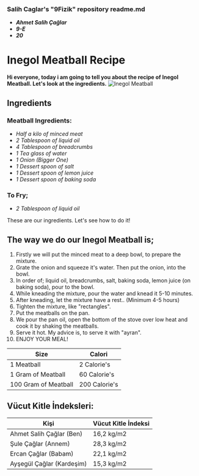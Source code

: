### Salih Caglar's "9Fizik" repository readme.md 
- ***Ahmet Salih Çağlar***
- ***9-E***
- ***20***
# Inegol Meatball Recipe
 **Hi everyone, today i am going to tell you about the recipe of Inegol Meatball. Let's look at the ingredients.**
 ![Inegol Meatball](https://www.yemekev.com/uploads/images/gallery/yemekev-inegol-kofte-6.jpg)
 ## Ingredients 
 ### Meatball Ingredients:
 + *Half a kilo of minced meat*
 + *2 Tablespoon of liquid oil*
 + *4 Tablespoon of breadcrumbs*
 + *1 Tea glass of water*
 + *1 Onion (Bigger One)*
 + *1 Dessert spoon of salt*
 + *1 Dessert spoon of lemon juice*
 + *1 Dessert spoon of baking soda*
 ### To Fry;
 + *2 Tablespoon of liquid oil* 
 
 These are our ingredients. Let's see how to do it!
 ## The way we do our Inegol Meatball is;
 1. Firstly we will put the minced meat to a deep bowl, to prepare the mixture.
 2. Grate the onion and squeeze it's water. Then put the onion, into the bowl.
 3. In order of; liquid oil, breadcrumbs, salt, baking soda, lemon juice (on baking soda), pour to the bowl.
 4. While kneading the mixture, pour the water and knead it 5-10 minutes.
 5. After kneading, let the mixture have a rest.. (Minimum 4-5 hours)
 6. Tighten the mixture, like "rectangles".
 7. Put the meatballs on the pan. 
 8. We pour the pan oil, open the bottom of the stove over low heat and cook it by shaking the meatballs. 
 9. Serve it hot. My advice is, to serve it with "ayran". 
 10. ENJOY YOUR MEAL!

 |Size|Calori|
 |--------|--------|
 |1 Meatball|2 Calorie's|
 |1 Gram of Meatball|60 Calorie's|
 |100 Gram of Meatball|200 Calorie's|
 
 
 
 
 
 ## Vücut Kitle İndeksleri:
 |Kişi|Vücut Kitle İndeksi|
 |-----------|-----------|
 |Ahmet Salih Çağlar (Ben)|16,2 kg/m2|
 |Şule Çağlar (Annem)|28,3 kg/m2|
 |Ercan Çağlar (Babam)|22,1 kg/m2|
 |Ayşegül Çağlar (Kardeşim)|15,3 kg/m2|
